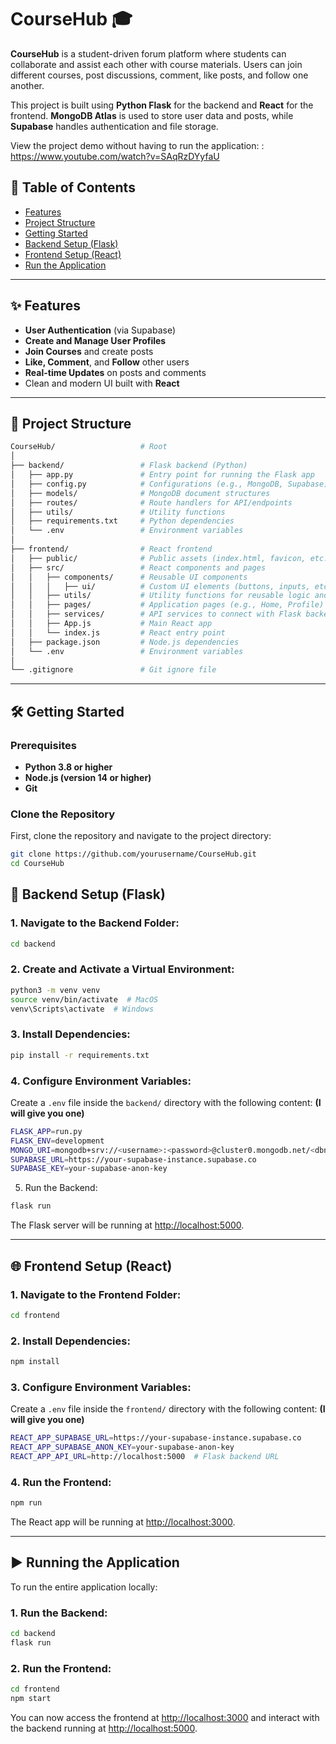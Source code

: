 # CourseHub 🎓

**CourseHub** is a student-driven forum platform where students can collaborate and assist each other with course materials. Users can join different courses, post discussions, comment, like posts, and follow one another. 

This project is built using **Python Flask** for the backend and **React** for the frontend. **MongoDB Atlas** is used to store user data and posts, while **Supabase** handles authentication and file storage.

View the project demo without having to run the application: : https://www.youtube.com/watch?v=SAqRzDYyfaU

## 🚀 Table of Contents

- [Features](#-features)
- [Project Structure](#-project-structure)
- [Getting Started](#%EF%B8%8F-getting-started)
- [Backend Setup (Flask)](#-backend-setup-flask)
- [Frontend Setup (React)](#-frontend-setup-react)
- [Run the Application](#%EF%B8%8F-running-the-application)

---

## ✨ Features

- **User Authentication** (via Supabase)
- **Create and Manage User Profiles**
- **Join Courses** and create posts
- **Like, Comment**, and **Follow** other users
- **Real-time Updates** on posts and comments
- Clean and modern UI built with **React**

---

## 📁 Project Structure

```bash
CourseHub/                   # Root
│
├── backend/                 # Flask backend (Python)
│   ├── app.py               # Entry point for running the Flask app
│   ├── config.py            # Configurations (e.g., MongoDB, Supabase)
│   ├── models/              # MongoDB document structures
│   ├── routes/              # Route handlers for API/endpoints
│   ├── utils/               # Utility functions
│   ├── requirements.txt     # Python dependencies
│   └── .env                 # Environment variables
│
├── frontend/                # React frontend
│   ├── public/              # Public assets (index.html, favicon, etc.)
│   ├── src/                 # React components and pages
│   │   ├── components/      # Reusable UI components
│   │   │   ├── ui/          # Custom UI elements (buttons, inputs, etc.) for standardization
│   │   ├── utils/           # Utility functions for reusable logic and helpers
│   │   ├── pages/           # Application pages (e.g., Home, Profile)
│   │   ├── services/        # API services to connect with Flask backend
│   │   ├── App.js           # Main React app
│   │   └── index.js         # React entry point
│   ├── package.json         # Node.js dependencies
│   └── .env                 # Environment variables
│
└── .gitignore               # Git ignore file

```

---

## 🛠️ Getting Started

### Prerequisites

- **Python 3.8 or higher**
- **Node.js (version 14 or higher)**
- **Git**

### Clone the Repository

First, clone the repository and navigate to the project directory:

```bash
git clone https://github.com/yourusername/CourseHub.git
cd CourseHub
```

## 🔧 Backend Setup (Flask)

### 1. Navigate to the Backend Folder:

```bash
cd backend
```

### 2. Create and Activate a Virtual Environment:

```bash
python3 -m venv venv
source venv/bin/activate  # MacOS
venv\Scripts\activate  # Windows
```

### 3. Install Dependencies:

```bash
pip install -r requirements.txt
```

### 4. Configure Environment Variables:

Create a `.env` file inside the `backend/` directory with the following content: **(I will give you one)**

```bash
FLASK_APP=run.py
FLASK_ENV=development
MONGO_URI=mongodb+srv://<username>:<password>@cluster0.mongodb.net/<dbname>?retryWrites=true&w=majority
SUPABASE_URL=https://your-supabase-instance.supabase.co
SUPABASE_KEY=your-supabase-anon-key
```

5. Run the Backend:

```bash
flask run
```

The Flask server will be running at [http://localhost:5000](http://localhost:5000).

---

## 🌐 Frontend Setup (React)

### 1. Navigate to the Frontend Folder:

```bash
cd frontend
```

### 2. Install Dependencies:

```bash
npm install
```

### 3. Configure Environment Variables:

Create a `.env` file inside the `frontend/` directory with the following content: **(I will give you one)**

```bash
REACT_APP_SUPABASE_URL=https://your-supabase-instance.supabase.co
REACT_APP_SUPABASE_ANON_KEY=your-supabase-anon-key
REACT_APP_API_URL=http://localhost:5000  # Flask backend URL
```

### 4. Run the Frontend:

```bash
npm run
```

The React app will be running at [http://localhost:3000](http://localhost:3000).

---

## ▶️ Running the Application

To run the entire application locally:

### 1. Run the Backend:

```bash
cd backend
flask run
```

### 2. Run the Frontend:

```bash
cd frontend
npm start
```

You can now access the frontend at [http://localhost:3000](http://localhost:3000) and interact with the backend running at [http://localhost:5000](http://localhost:5000).
